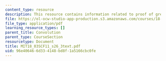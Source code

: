 ```yaml
---
content_type: resource
description: This resource contains information related to proof of green's formula.
file: https://ol-ocw-studio-app-production.s3.amazonaws.com/courses/18-03sc-differential-equations-fall-2011/96e406466d334148bd8f1a5166cbc0fe_MIT18_03SCF11_s26_3text.pdf
file_type: application/pdf
learning_resource_types: []
parent_title: Convolution
parent_type: CourseSection
resourcetype: Document
title: MIT18_03SCF11_s26_3text.pdf
uid: 96e40646-6d33-4148-bd8f-1a5166cbc0fe
---
```

